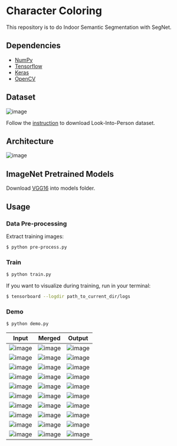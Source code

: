 # Character Coloring

This repository is to do Indoor Semantic Segmentation with SegNet.

## Dependencies
- [NumPy](http://docs.scipy.org/doc/numpy-1.10.1/user/install.html)
- [Tensorflow](https://www.tensorflow.org/versions/r0.8/get_started/os_setup.html)
- [Keras](https://keras.io/#installation)
- [OpenCV](https://opencv-python-tutroals.readthedocs.io/en/latest/)

## Dataset

![image](https://github.com/foamliu/Look-Into-Person/raw/master/images/dataset.png)

Follow the [instruction](http://sysu-hcp.net/lip/index.php) to download Look-Into-Person dataset.

## Architecture

![image](https://github.com/foamliu/Look-Into-Person/raw/master/images/segnet.png)


## ImageNet Pretrained Models
Download [VGG16](https://github.com/fchollet/deep-learning-models/releases/download/v0.1/vgg16_weights_tf_dim_ordering_tf_kernels.h5) into models folder.

## Usage
### Data Pre-processing
Extract training images:
```bash
$ python pre-process.py
```

### Train
```bash
$ python train.py
```

If you want to visualize during training, run in your terminal:
```bash
$ tensorboard --logdir path_to_current_dir/logs
```

### Demo

```bash
$ python demo.py
```

Input | Merged | Output |
|---|---|---|
|![image](https://github.com/foamliu/Look-Into-Person/raw/master/images/0_image.png) | ![image](https://github.com/foamliu/Look-Into-Person/raw/master/images/0_gt.png)| ![image](https://github.com/foamliu/Look-Into-Person/raw/master/images/0_out.png)|
|![image](https://github.com/foamliu/Look-Into-Person/raw/master/images/1_image.png) | ![image](https://github.com/foamliu/Look-Into-Person/raw/master/images/1_gt.png)| ![image](https://github.com/foamliu/Look-Into-Person/raw/master/images/1_out.png)|
|![image](https://github.com/foamliu/Look-Into-Person/raw/master/images/2_image.png) | ![image](https://github.com/foamliu/Look-Into-Person/raw/master/images/2_gt.png)| ![image](https://github.com/foamliu/Look-Into-Person/raw/master/images/2_out.png)|
|![image](https://github.com/foamliu/Look-Into-Person/raw/master/images/3_image.png) | ![image](https://github.com/foamliu/Look-Into-Person/raw/master/images/3_gt.png)| ![image](https://github.com/foamliu/Look-Into-Person/raw/master/images/3_out.png)|
|![image](https://github.com/foamliu/Look-Into-Person/raw/master/images/4_image.png) | ![image](https://github.com/foamliu/Look-Into-Person/raw/master/images/4_gt.png)| ![image](https://github.com/foamliu/Look-Into-Person/raw/master/images/4_out.png)|
|![image](https://github.com/foamliu/Look-Into-Person/raw/master/images/5_image.png) | ![image](https://github.com/foamliu/Look-Into-Person/raw/master/images/5_gt.png)| ![image](https://github.com/foamliu/Look-Into-Person/raw/master/images/5_out.png)|
|![image](https://github.com/foamliu/Look-Into-Person/raw/master/images/6_image.png) | ![image](https://github.com/foamliu/Look-Into-Person/raw/master/images/6_gt.png)| ![image](https://github.com/foamliu/Look-Into-Person/raw/master/images/6_out.png)|
|![image](https://github.com/foamliu/Look-Into-Person/raw/master/images/7_image.png) | ![image](https://github.com/foamliu/Look-Into-Person/raw/master/images/7_gt.png)| ![image](https://github.com/foamliu/Look-Into-Person/raw/master/images/7_out.png)|
|![image](https://github.com/foamliu/Look-Into-Person/raw/master/images/8_image.png) | ![image](https://github.com/foamliu/Look-Into-Person/raw/master/images/8_gt.png)| ![image](https://github.com/foamliu/Look-Into-Person/raw/master/images/8_out.png)|
|![image](https://github.com/foamliu/Look-Into-Person/raw/master/images/9_image.png) | ![image](https://github.com/foamliu/Look-Into-Person/raw/master/images/9_gt.png)| ![image](https://github.com/foamliu/Look-Into-Person/raw/master/images/9_out.png)|
